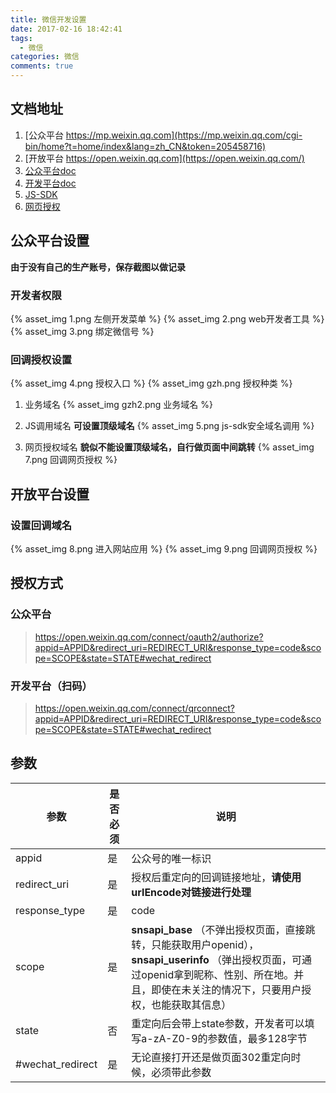 ```yaml
---
title: 微信开发设置
date: 2017-02-16 18:42:41
tags:
  - 微信
categories: 微信
comments: true
---
```


## 文档地址
1. [公众平台 https://mp.weixin.qq.com](https://mp.weixin.qq.com/cgi-bin/home?t=home/index&lang=zh_CN&token=205458716)
2. [开放平台 https://open.weixin.qq.com](https://open.weixin.qq.com/)
3. [公众平台doc](https://mp.weixin.qq.com/wiki)
6. [开发平台doc](https://open.weixin.qq.com/cgi-bin/showdocument?action=dir_list&t=resource/res_list&verify=1&id=open1419316505&token=&lang=zh_CN)
4. [JS-SDK](https://mp.weixin.qq.com/wiki?t=resource/res_main&id=mp1421141115&token=&lang=zh_CN)
5. [网页授权](https://mp.weixin.qq.com/wiki?t=resource/res_main&id=mp1421141115&token=&lang=zh_CN)

## 公众平台设置
**由于没有自己的生产账号，保存截图以做记录**
### 开发者权限
{% asset_img 1.png 左侧开发菜单 %}
{% asset_img 2.png web开发者工具 %}
{% asset_img 3.png 绑定微信号 %}

### 回调授权设置
  {% asset_img 4.png 授权入口 %}
  {% asset_img gzh.png 授权种类 %}

  1. 业务域名
    {% asset_img gzh2.png 业务域名 %}

  2. JS调用域名
    **可设置顶级域名**
    {% asset_img 5.png js-sdk安全域名调用 %}

  3. 网页授权域名
    **貌似不能设置顶级域名，自行做页面中间跳转**
    {% asset_img 7.png 回调网页授权 %}

## 开放平台设置
### 设置回调域名
{% asset_img 8.png 进入网站应用 %}
{% asset_img 9.png 回调网页授权 %}

## 授权方式
### 公众平台
> https://open.weixin.qq.com/connect/oauth2/authorize?appid=APPID&redirect_uri=REDIRECT_URI&response_type=code&scope=SCOPE&state=STATE#wechat_redirect 

### 开发平台（扫码）
> https://open.weixin.qq.com/connect/qrconnect?appid=APPID&redirect_uri=REDIRECT_URI&response_type=code&scope=SCOPE&state=STATE#wechat_redirect

## 参数
|参数|是否必须|说明|
|-|-|-|
|appid|是|公众号的唯一标识|
|redirect_uri|是|授权后重定向的回调链接地址，**请使用urlEncode对链接进行处理**|
|response_type|是|code|
|scope|是|**snsapi_base** （不弹出授权页面，直接跳转，只能获取用户openid），**snsapi_userinfo** （弹出授权页面，可通过openid拿到昵称、性别、所在地。并且，即使在未关注的情况下，只要用户授权，也能获取其信息）|
|state|否|重定向后会带上state参数，开发者可以填写a-zA-Z0-9的参数值，最多128字节|
|#wechat_redirect|是|无论直接打开还是做页面302重定向时候，必须带此参数|

